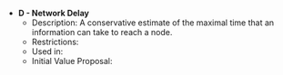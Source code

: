 


- **D - Network Delay**
	- Description: A conservative estimate of the maximal time that an information can take to reach a node.
	- Restrictions:
	- Used in:
	- Initial Value Proposal: 
<!--stackedit_data:
eyJoaXN0b3J5IjpbMzMzMjE1NDU1LDEwNTU0NjcyMTZdfQ==
-->
